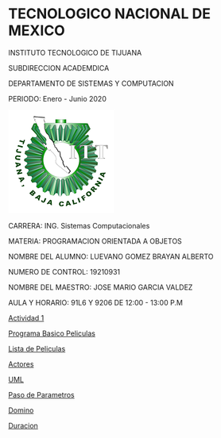 # TECNOLOGICO NACIONAL DE MEXICO

INSTITUTO TECNOLOGICO DE TIJUANA

SUBDIRECCION ACADEMDICA

DEPARTAMENTO DE SISTEMAS Y COMPUTACION

PERIODO: Enero - Junio 2020

![Logo del ITT](https://github.com/BrayanLuevano/POO-Enero-Junio-2020/blob/master/Setup/img/Logo%20ITT.png)

CARRERA: ING. Sistemas Computacionales

MATERIA: PROGRAMACION ORIENTADA A OBJETOS

NOMBRE DEL ALUMNO: LUEVANO GOMEZ BRAYAN ALBERTO

NUMERO DE CONTROL: 19210931

NOMBRE DEL MAESTRO: JOSE MARIO GARCIA VALDEZ

AULA Y HORARIO: 91L6 Y 9206 DE 12:00 - 13:00 P.M



[Actividad 1](./Setup/README.md)

[Programa Basico Peliculas](./Peliculas)

[Lista de Peliculas](./ListaDePeliculas)

[Actores](./Peliculas)

[UML](./UML)

[Paso de Parametros](./PasoDeParametros)

[Domino](./Domino)

[Duracion](./Duracion)